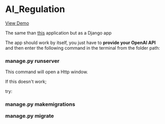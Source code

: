 # AI_Regulation

 <a href="https://www.youtube.com/watch?v=hrmZ-crQKcU&ab_channel=MarcoFernandez">View Demo</a>
 
 
 
 

The same than 
<a href="https://github.com/Ashoka74/AI-Regulation-suggestions">this</a>
application but as a Django app

The app should work by itself, you just have to <strong> provide your OpenAI API </strong> and then enter the following command in the terminal from the folder path:

<h3>
manage.py runserver
</h3>

This command will open a Http window.

If this doesn't work;

try:

<h3>
manage.py makemigrations

manage.py migrate

</h3>
